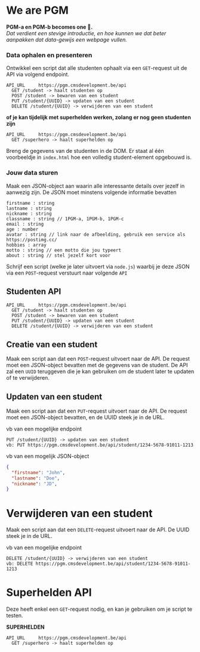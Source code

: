# We are PGM

**PGM-a en PGM-b becomes one 💪.**  
_Dat verdient een stevige introductie, en hoe kunnen we dat beter aanpakken dat data-gewijs een webpage vullen._

### Data ophalen en presenteren

Ontwikkel een script dat alle studenten ophaalt via een `GET`-request uit de API via volgend endpoint.

```
API_URL     https://pgm.cmsdevelopment.be/api
  GET /student -> haalt studenten op
  POST /student -> bewaren van een student
  PUT /student/{UUID} -> updaten van een student
  DELETE /student/{UUID} -> verwijderen van een student
```


**of je kan tijdelijk met superhelden werken, zolang er nog geen studenten zijn**
```
API_URL     https://pgm.cmsdevelopment.be/api
  GET /superhero -> haalt superhelden op
```

Breng de gegevens van de studenten in de DOM. Er staat al één voorbeeldje in `index.html` hoe een volledig student-element opgebouwd is.

### Jouw data sturen

Maak een JSON-object aan waarin alle interessante details over jezelf in aanwezig zijn. De JSON moet minstens volgende informatie bevatten

    firstname : string
    lastname : string
    nickname : string
    classname : string // 1PGM-a, 1PGM-b, 1PGM-c
    email : string
    age : number
    avatar : string // link naar de afbeelding, gebruik een service als https://postimg.cc/
    hobbies : array
    motto : string // een motto die jou typeert
    about : string // stel jezelf kort voor

Schrijf een script (welke je later uitvoert via `node.js`) waarbij je deze JSON via een `POST`-request verstuurt naar volgende `API`


## Studenten API

```
API_URL     https://pgm.cmsdevelopment.be/api
  GET /student -> haalt studenten op
  POST /student -> bewaren van een student
  PUT /student/{UUID} -> updaten van een student
  DELETE /student/{UUID} -> verwijderen van een student
```

## Creatie van een student

Maak een script aan dat een `POST`-request uitvoert naar de API. De request moet een JSON-object bevatten met de gegevens van de student. De API zal een `UUID` teruggeven die je kan gebruiken om de student later te updaten of te verwijderen.

## Updaten van een student

Maak een script aan dat een `PUT`-request uitvoert naar de API. De request moet een JSON-object bevatten, en de UUID steek je in de URL.

vb van een mogelijke endpoint
```
PUT /student/{UUID} -> updaten van een student
vb: PUT https://pgm.cmsdevelopment.be/api/student/1234-5678-91011-1213
```

vb van een mogelijk JSON-object
```json
{
  "firstname": "John",
  "lastname": "Doe",
  "nickname": "JD",
}
``` 
# Verwijderen van een student

Maak een script aan dat een `DELETE`-request uitvoert naar de API. De UUID steek je in de URL.

vb van een mogelijke endpoint
```
DELETE /student/{UUID} -> verwijderen van een student
vb: DELETE https://pgm.cmsdevelopment.be/api/student/1234-5678-91011-1213
```

# Superhelden API

Deze heeft enkel een `GET`-request nodig, en kan je gebruiken om je script te testen.

**SUPERHELDEN**
```
API_URL     https://pgm.cmsdevelopment.be/api
  GET /superhero -> haalt superhelden op
```
